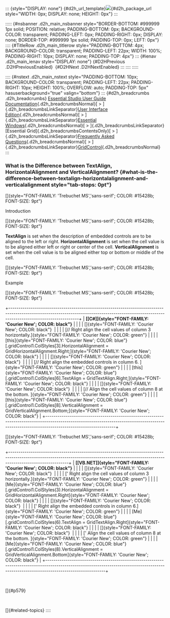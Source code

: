 ::: {style="DISPLAY: none"}
[](ms-xhelp:///?Id=d2h_url_template){#d2h_url_template}![](!package_url!){#d2h_package_url style="WIDTH: 0px; DISPLAY: none; HEIGHT: 0px"}
:::

::::: {#nsbanner .d2h_main_nsbanner style="BORDER-BOTTOM: #999999 1px solid; POSITION: relative; PADDING-BOTTOM: 0px; BACKGROUND-COLOR: transparent; PADDING-LEFT: 0px; PADDING-RIGHT: 0px; DISPLAY: none; BORDER-TOP: #999999 1px solid; PADDING-TOP: 0px; LEFT: 0px"}
:::: {#TitleRow .d2h_main_titlerow style="PADDING-BOTTOM: 4px; BACKGROUND-COLOR: transparent; PADDING-LEFT: 22px; WIDTH: 100%; PADDING-RIGHT: 10px; DISPLAY: none; PADDING-TOP: 4px"}
::: {#ienav .d2h_main_ienav style="DISPLAY: none"}
[](ms-xhelp:///?Id=5e7cc8e6-1d06-4e85-9320-f5596e95e205){#D2HPrevious .D2HPreviousEnabled}  [](ms-xhelp:///?Id=d4cf3c7d-5976-4d2f-9611-b45327de93bc){#D2HNext .D2HNextEnabled}
:::
::::
:::::

:::: {#nstext .d2h_main_nstext style="PADDING-BOTTOM: 10px; BACKGROUND-COLOR: transparent; PADDING-LEFT: 22px; PADDING-RIGHT: 10px; HEIGHT: 100%; OVERFLOW: auto; PADDING-TOP: 5px" hasuserbackground="true" valign="bottom"}
::: {#d2h_breadcrumbs .d2h_breadcrumbs}
[Essential Studio User Guide Documentation](ms-xhelp:///?Id=12457748-09e3-4d74-a240-8e049cedf030){.d2h_breadcrumbsNormal}[ \> ]{.d2h_breadcrumbsLinkSeparator}[User Interface Edition](ms-xhelp:///?Id=c29296b7-531c-413b-a0ec-488ca1f7f669){.d2h_breadcrumbsNormal}[ \> ]{.d2h_breadcrumbsLinkSeparator}[Essential Windows](ms-xhelp:///?Id=e60759d8-47a4-4570-9d7a-16a68d63f2ea){.d2h_breadcrumbsNormal}[ \> ]{.d2h_breadcrumbsLinkSeparator}[Essential Grid]{.d2h_breadcrumbsContentsOnly}[ \> ]{.d2h_breadcrumbsLinkSeparator}[Frequently Asked Questions](ms-xhelp:///?Id=28ff22ed-2523-4bf9-8f6c-4d94f7bcabcc){.d2h_breadcrumbsNormal}[ \> ]{.d2h_breadcrumbsLinkSeparator}[GridControl](ms-xhelp:///?Id=89bf6d1f-a0f2-4d1f-add6-545cce1c52f0){.d2h_breadcrumbsNormal}
:::

### What is the Difference between TextAlign, HorizontalAlignment and VerticalAlignment? {#what-is-the-difference-between-textalign-horizontalalignment-and-verticalalignment style="tab-stops: 0pt"}

[]{style="FONT-FAMILY: 'Trebuchet MS','sans-serif'; COLOR: #15428b; FONT-SIZE: 9pt"} 

Introduction

[]{style="FONT-FAMILY: 'Trebuchet MS','sans-serif'; COLOR: #15428b; FONT-SIZE: 9pt"} 

**TextAlign** is set when the description of embedded controls are to be aligned to the left or right. **HorizontalAlignment** is set when the cell value is to be aligned either left or right or center of the cell. **VerticalAlignment** is set when the cell value is to be aligned either top or bottom or middle of the cell.

[]{style="FONT-FAMILY: 'Trebuchet MS','sans-serif'; COLOR: #15428b; FONT-SIZE: 9pt"} 

Example

[]{style="FONT-FAMILY: 'Trebuchet MS','sans-serif'; COLOR: #15428b; FONT-SIZE: 9pt"} 

+----------------------------------------------------------------------------------------------------------------------------------------------------------------------------------------------+
| **[\[C#\]]{style="FONT-FAMILY: 'Courier New'; COLOR: black"}**                                                                                                                               |
|                                                                                                                                                                                              |
| []{style="FONT-FAMILY: 'Courier New'; COLOR: black"}                                                                                                                                         |
|                                                                                                                                                                                              |
| [// Right align the cell values of column 3 horizontally.]{style="FONT-FAMILY: 'Courier New'; COLOR: green"}                                                                                 |
|                                                                                                                                                                                              |
| [this]{style="FONT-FAMILY: 'Courier New'; COLOR: blue"}[.gridControl1.ColStyles\[3\].HorizontalAlignment = GridHorizontalAlignment.Right;]{style="FONT-FAMILY: 'Courier New'; COLOR: black"} |
|                                                                                                                                                                                              |
| []{style="FONT-FAMILY: 'Courier New'; COLOR: black"}                                                                                                                                         |
|                                                                                                                                                                                              |
| [// Right align the embedded controls in column 6. ]{style="FONT-FAMILY: 'Courier New'; COLOR: green"}                                                                                       |
|                                                                                                                                                                                              |
| [this]{style="FONT-FAMILY: 'Courier New'; COLOR: blue"}[.gridControl1.ColStyles\[6\].TextAlign = GridTextAlign.Right;]{style="FONT-FAMILY: 'Courier New'; COLOR: black"}                     |
|                                                                                                                                                                                              |
| []{style="FONT-FAMILY: 'Courier New'; COLOR: black"}                                                                                                                                         |
|                                                                                                                                                                                              |
| [// Align the cell values of column 8 at the bottom. ]{style="FONT-FAMILY: 'Courier New'; COLOR: green"}                                                                                     |
|                                                                                                                                                                                              |
| [this]{style="FONT-FAMILY: 'Courier New'; COLOR: blue"}[.gridControl1.ColStyles\[8\].VerticalAlignment = GridVerticalAlignment.Bottom;]{style="FONT-FAMILY: 'Courier New'; COLOR: black"}    |
+----------------------------------------------------------------------------------------------------------------------------------------------------------------------------------------------+

[]{style="FONT-FAMILY: 'Trebuchet MS','sans-serif'; COLOR: #15428b; FONT-SIZE: 9pt"} 

+-----------------------------------------------------------------------------------------------------------------------------------------------------------------------------------------+
| **[\[VB.NET\]]{style="FONT-FAMILY: 'Courier New'; COLOR: black"}**                                                                                                                      |
|                                                                                                                                                                                         |
| []{style="FONT-FAMILY: 'Courier New'; COLOR: black"}                                                                                                                                    |
|                                                                                                                                                                                         |
| [\' Right align the cell values of column 3 horizontally.]{style="FONT-FAMILY: 'Courier New'; COLOR: green"}                                                                            |
|                                                                                                                                                                                         |
| [Me]{style="FONT-FAMILY: 'Courier New'; COLOR: blue"}[.gridControl1.ColStyles(3).HorizontalAlignment = GridHorizontalAlignment.Right]{style="FONT-FAMILY: 'Courier New'; COLOR: black"} |
|                                                                                                                                                                                         |
| []{style="FONT-FAMILY: 'Courier New'; COLOR: black"}                                                                                                                                    |
|                                                                                                                                                                                         |
| [\' Right align the embedded controls in column 6.]{style="FONT-FAMILY: 'Courier New'; COLOR: green"}                                                                                   |
|                                                                                                                                                                                         |
| [Me]{style="FONT-FAMILY: 'Courier New'; COLOR: blue"}[.gridControl1.ColStyles(6).TextAlign = GridTextAlign.Right]{style="FONT-FAMILY: 'Courier New'; COLOR: black"}                     |
|                                                                                                                                                                                         |
| []{style="FONT-FAMILY: 'Courier New'; COLOR: black"}                                                                                                                                    |
|                                                                                                                                                                                         |
| [\' Align the cell values of column 8 at the bottom. ]{style="FONT-FAMILY: 'Courier New'; COLOR: green"}                                                                                |
|                                                                                                                                                                                         |
| [Me]{style="FONT-FAMILY: 'Courier New'; COLOR: blue"}[.gridControl1.ColStyles(8).VerticalAlignment = GridVerticalAlignment.Bottom]{style="FONT-FAMILY: 'Courier New'; COLOR: black"}    |
+-----------------------------------------------------------------------------------------------------------------------------------------------------------------------------------------+

 

[]{#p579} 

 

[]{#related-topics}
::::
